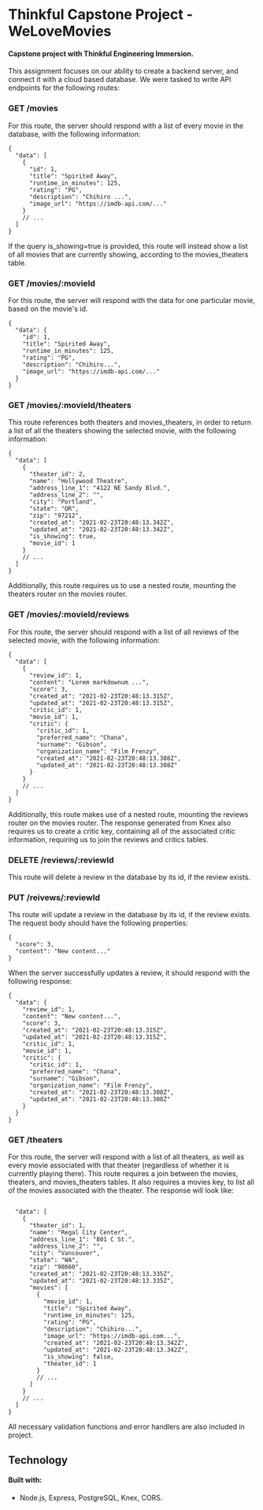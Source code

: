 # Thinkful Capstone Project - WeLoveMovies
#### Capstone project with Thinkful Engineering Immersion. 

This assignment focuses on our ability to create a backend server, and connect it with a cloud based database.  We were tasked to write API endpoints for the following routes:

### GET /movies
For this route, the server should respond with a list of every movie in the database, with the following information:

```
{
  "data": [
    {
      "id": 1,
      "title": "Spirited Away",
      "runtime_in_minutes": 125,
      "rating": "PG",
      "description": "Chihiro ...",
      "image_url": "https://imdb-api.com/..."
    }
    // ...
  ]
}
```
If the query is_showing=true is provided, this route will instead show a list of all movies that are currently showing, according to the movies_theaters table.

### GET /movies/:movieId
For this route, the server will respond with the data for one particular movie, based on the movie's id.

```
{
  "data": {
    "id": 1,
    "title": "Spirited Away",
    "runtime_in_minutes": 125,
    "rating": "PG",
    "description": "Chihiro...",
    "image_url": "https://imdb-api.com/..."
  }
}
```
### GET /movies/:movieId/theaters
This route references both theaters and movies_theaters, in order to return a list of all the theaters showing the selected movie, with the following information:

```
{
  "data": [
    {
      "theater_id": 2,
      "name": "Hollywood Theatre",
      "address_line_1": "4122 NE Sandy Blvd.",
      "address_line_2": "",
      "city": "Portland",
      "state": "OR",
      "zip": "97212",
      "created_at": "2021-02-23T20:48:13.342Z",
      "updated_at": "2021-02-23T20:48:13.342Z",
      "is_showing": true,
      "movie_id": 1
    }
    // ...
  ]
}
```
Additionally, this route requires us to use a nested route, mounting the theaters router on the movies router.

### GET /movies/:movieId/reviews
For this route, the server should respond with a list of all reviews of the selected movie, with the following information:

```
{
  "data": [
    {
      "review_id": 1,
      "content": "Lorem markdownum ...",
      "score": 3,
      "created_at": "2021-02-23T20:48:13.315Z",
      "updated_at": "2021-02-23T20:48:13.315Z",
      "critic_id": 1,
      "movie_id": 1,
      "critic": {
        "critic_id": 1,
        "preferred_name": "Chana",
        "surname": "Gibson",
        "organization_name": "Film Frenzy",
        "created_at": "2021-02-23T20:48:13.308Z",
        "updated_at": "2021-02-23T20:48:13.308Z"
      }
    }
    // ...
  ]
}
```
Additionally, this route makes use of a nested route, mounting the reviews router on the movies router.  The response generated from Knex also requires us to
create a critic key, containing all of the associated critic information, requiring us to join the reviews and critics tables.

### DELETE /reviews/:reviewId
This route will delete a review in the database by its id, if the review exists.

### PUT /reivews/:reviewId
Ths route will update a review in the database by its id, if the review exists.  The request body should have the following properties:
```
{
  "score": 3,
  "content": "New content..."
}
```
When the server successfully updates a review, it should respond with the following response:

```
{
  "data": {
    "review_id": 1,
    "content": "New content...",
    "score": 3,
    "created_at": "2021-02-23T20:48:13.315Z",
    "updated_at": "2021-02-23T20:48:13.315Z",
    "critic_id": 1,
    "movie_id": 1,
    "critic": {
      "critic_id": 1,
      "preferred_name": "Chana",
      "surname": "Gibson",
      "organization_name": "Film Frenzy",
      "created_at": "2021-02-23T20:48:13.308Z",
      "updated_at": "2021-02-23T20:48:13.308Z"
    }
  }
}
```

### GET /theaters
For this route, the server will respond with a list of all theaters, as well as every movie associated with that theater (regardless of whether it is currently playing there). This route requires a join between the movies, theaters, and movies_theaters tables. It also requires a movies key, to list all of the movies
associated with the theater.  The response will look like:

```

  "data": [
    {
      "theater_id": 1,
      "name": "Regal City Center",
      "address_line_1": "801 C St.",
      "address_line_2": "",
      "city": "Vancouver",
      "state": "WA",
      "zip": "98660",
      "created_at": "2021-02-23T20:48:13.335Z",
      "updated_at": "2021-02-23T20:48:13.335Z",
      "movies": [
        {
          "movie_id": 1,
          "title": "Spirited Away",
          "runtime_in_minutes": 125,
          "rating": "PG",
          "description": "Chihiro...",
          "image_url": "https://imdb-api.com...",
          "created_at": "2021-02-23T20:48:13.342Z",
          "updated_at": "2021-02-23T20:48:13.342Z",
          "is_showing": false,
          "theater_id": 1
        }
        // ...
      ]
    }
    // ...
  ]
}
```

All necessary validation functions and error handlers are also included in project.

## Technology
#### Built with:
  * Node.js, Express, PostgreSQL, Knex, CORS.
  

